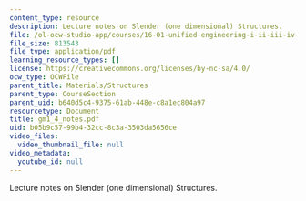 ```yaml
---
content_type: resource
description: Lecture notes on Slender (one dimensional) Structures.
file: /ol-ocw-studio-app/courses/16-01-unified-engineering-i-ii-iii-iv-fall-2005-spring-2006/b05b9c5799b432cc8c3a3503da5656ce_gm1_4_notes.pdf
file_size: 813543
file_type: application/pdf
learning_resource_types: []
license: https://creativecommons.org/licenses/by-nc-sa/4.0/
ocw_type: OCWFile
parent_title: Materials/Structures
parent_type: CourseSection
parent_uid: b640d5c4-9375-61ab-448e-c8a1ec804a97
resourcetype: Document
title: gm1_4_notes.pdf
uid: b05b9c57-99b4-32cc-8c3a-3503da5656ce
video_files:
  video_thumbnail_file: null
video_metadata:
  youtube_id: null
---
```

Lecture notes on Slender (one dimensional) Structures.